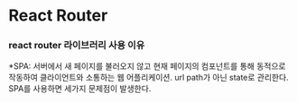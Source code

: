React Router
===================
### react router 라이브러리 사용 이유

*SPA: 서버에서 새 페이지를 불러오지 않고 현재 페이지의 컴포넌트를 통해 동적으로 작동하여 클라이언트와 소통하는 웹 어플리케이션. url path가 아닌 state로 관리한다.
SPA를 사용하면 세가지 문제점이 발생한다.

